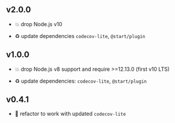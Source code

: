 ## v2.0.0

* 💥 drop Node.js v10

* ♻️ update dependencies `codecov-lite`, `@start/plugin`

## v1.0.0

* 💥 drop Node.js v8 support and require >=12.13.0 (first v10 LTS)

* ♻️ update dependencies: `codecov-lite`, `@start/plugin`

## v0.4.1

* 🐞 refactor to work with updated `codecov-lite`
